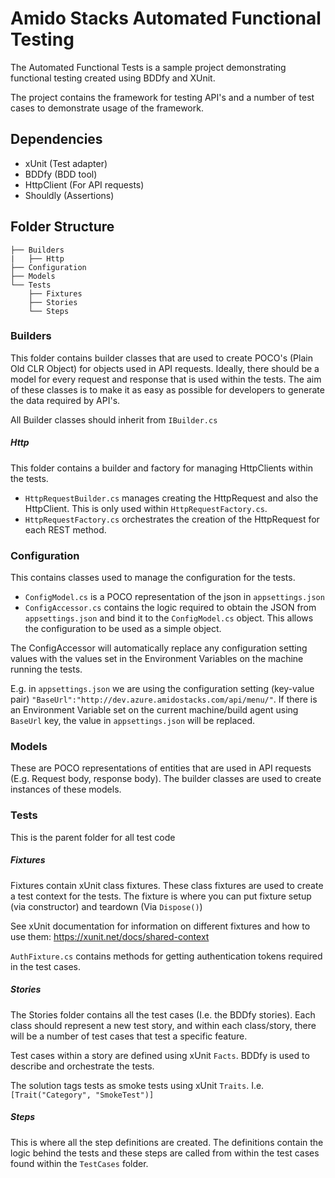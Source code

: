 # Amido Stacks Automated Functional Testing

The Automated Functional Tests is a sample project demonstrating functional testing created using BDDfy and XUnit.

The project contains the framework for testing API's and a number of test cases to demonstrate usage of the framework.

## Dependencies
- xUnit (Test adapter)
- BDDfy (BDD tool)
- HttpClient (For API requests)
- Shouldly (Assertions)


## Folder Structure

```
├── Builders
|   ├── Http
├── Configuration
├── Models
└── Tests
    ├── Fixtures
    ├── Stories
    └── Steps
```

### Builders

This folder contains builder classes that are used to create POCO's (Plain Old CLR Object) for objects used in API requests. Ideally, there should be a model for every
request and response that is used within the tests.
The aim of these classes is to make it as easy as possible for developers to generate the data required by API's.

All Builder classes should inherit from `IBuilder.cs`

##### Http

This folder contains a builder and factory for managing HttpClients within the tests.

- `HttpRequestBuilder.cs` manages creating the HttpRequest and also the HttpClient. This is only used within `HttpRequestFactory.cs`.
- `HttpRequestFactory.cs` orchestrates the creation of the HttpRequest for each REST method.

### Configuration

This contains classes used to manage the configuration for the tests. 

- `ConfigModel.cs` is a POCO representation of the json in `appsettings.json`
- `ConfigAccessor.cs` contains the logic required to obtain the JSON from `appsettings.json` and bind it to the `ConfigModel.cs` object. This allows the configuration to be used as a simple object.

The ConfigAccessor will automatically replace any configuration setting values with the values set in the Environment Variables on the machine running the tests. 

E.g. in `appsettings.json` we are using the configuration setting (key-value pair) `"BaseUrl":"http://dev.azure.amidostacks.com/api/menu/"`. If there is an Environment Variable set on the current machine/build agent using `BaseUrl` key, the value in `appsettings.json` will be replaced.

### Models

These are POCO representations of entities that are used in API requests (E.g. Request body, response body). The builder classes are used to create instances of these models.

### Tests

This is the parent folder for all test code

##### Fixtures

Fixtures contain xUnit class fixtures. These class fixtures are used to create a test context for the tests. The fixture is where you can put fixture setup (via constructor) and teardown (Via `Dispose()`)

See xUnit documentation for information on different fixtures and how to use them: https://xunit.net/docs/shared-context

`AuthFixture.cs` contains methods for getting authentication tokens required in the test cases.

##### Stories

The Stories folder contains all the test cases (I.e. the BDDfy stories). Each class should represent a new test story, and within each class/story, there will be a number of test cases that test a specific feature.

Test cases within a story are defined using xUnit `Facts`. BDDfy is used to describe and orchestrate the tests. 

The solution tags tests as smoke tests using xUnit `Traits`. I.e. `[Trait("Category", "SmokeTest")]`


##### Steps

This is where all the step definitions are created. The definitions contain the logic behind the tests and these steps are called from within the test cases found within the `TestCases` folder.